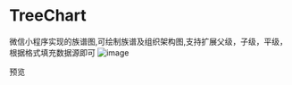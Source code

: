 # TreeChart
微信小程序实现的族谱图,可绘制族谱及组织架构图,支持扩展父级，子级，平级，根据格式填充数据源即可
![image](https://raw.githubusercontent.com/Monkiki920/TreeChart/master/treechart.gif)

预览

